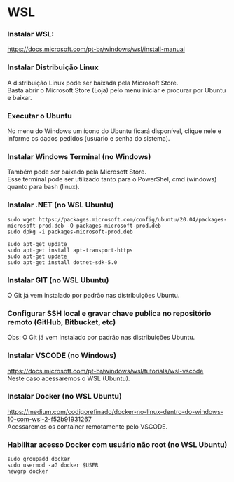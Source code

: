 # WSL

### Instalar WSL:
<https://docs.microsoft.com/pt-br/windows/wsl/install-manual>


### Instalar Distribuição Linux
A distribuição Linux pode ser baixada pela Microsoft Store.  
Basta abrir o Microsoft Store (Loja) pelo menu iniciar e procurar por Ubuntu e baixar.


### Executar o Ubuntu
No menu do Windows um ícono do Ubuntu ficará disponível, clique nele e informe os dados pedidos (usuario e senha do sistema).  


### Instalar Windows Terminal (no Windows)
Também pode ser baixado pela Microsoft Store.   
Esse terminal pode ser utilizado tanto para o PowerShel, cmd (windows) quanto para bash (linux).


### Instalar .NET (no WSL Ubuntu)
```
sudo wget https://packages.microsoft.com/config/ubuntu/20.04/packages-microsoft-prod.deb -O packages-microsoft-prod.deb
sudo dpkg -i packages-microsoft-prod.deb

sudo apt-get update
sudo apt-get install apt-transport-https
sudo apt-get update
sudo apt-get install dotnet-sdk-5.0
```


### Instalar GIT (no WSL Ubuntu)
O Git já vem instalado por padrão nas distribuições Ubuntu.


### Configurar SSH local e gravar chave publica no repositório remoto (GitHub, Bitbucket, etc)
Obs: O Git já vem instalado por padrão nas distribuições Ubuntu.


### Instalar VSCODE (no Windows)
<https://docs.microsoft.com/pt-br/windows/wsl/tutorials/wsl-vscode>  
Neste caso acessaremos o WSL (Ubuntu).


### Instalar Docker (no WSL Ubuntu)
<https://medium.com/codigorefinado/docker-no-linux-dentro-do-windows-10-com-wsl-2-f52b91931267>  
Acessaremos os container remotamente pelo VSCODE.


### Habilitar acesso Docker com usuário não root (no WSL Ubuntu)
```
sudo groupadd docker
sudo usermod -aG docker $USER
newgrp docker 
```




